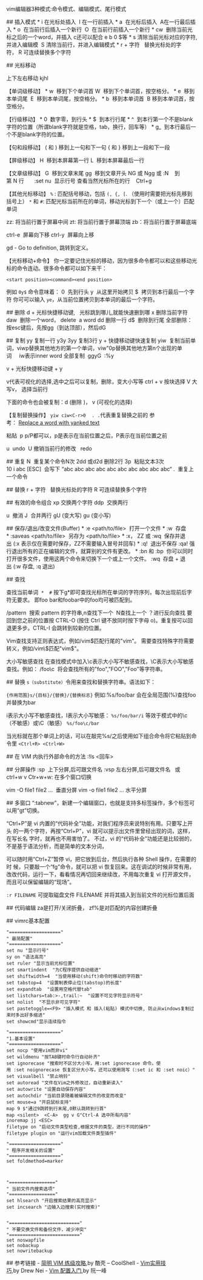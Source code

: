 vim编辑器3种模式:命令模式、编辑模式、尾行模式

## 插入模式
* i 在光标处插入  I 在一行前插入
* a  在光标后插入  A在一行最后插入
* o  在当前行后插入一个新行  O  在当前行前插入一个新行
* cw  删除当前光标之后的一个word，并插入 c还可以配合 e b 0 $等
* s 清除当前光标对应的字符,并进入编辑模  S 清除当前行，并进入编辑模式
* r + 字符   替换光标处的字符， R 可连续替换多个字符

## 光标移动

上下左右移动 kjhl

【单词级移动】
* w  移到下个单词首 W  移到下个单词首，按空格分。
* e  移到本单词尾  E  移到本单词尾，按空格分。
* b  移到本单词首  B 移到本单词首，按空格分。

【行级移动】
* 0  数字零，到行头
* $  到本行行尾
* ^  到本行第一个不是blank字符的位置（所谓blank字符就是空格，tab，换行，回车等）
* g_  到本行最后一个不是blank字符的位置。

【句和段移动】
( 和 ) 移到上一句和下一句
{ 和 } 移到上一段和下一段

【屏级移动】
H  移到本屏幕第一行
L  移到本屏幕最后一行

【文章级移动】
G  移到文章末尾
gg  移到文章开头
NG 或 Ngg 或 :N    到第 N 行      
:set nu  显示行号
查看当然光标所在的行    Ctrl+g

【其他光标移动】
`%` : 匹配括号移动，包括 `(, {, [`. （使用时需要把光标先移到括号上）
`*` 和 `#`: 匹配光标当前所在的单词，移动光标到下一个（或上一个）匹配单词


zz: 将当前行置于屏幕中间
zt: 将当前行置于屏幕顶端
zb：将当前行置于屏幕底端

ctrl-e  屏幕向下移
ctrl-y  屏幕向上移

gd - Go to definition, 跳转到定义。

【光标移动+命令】
你一定要记住光标的移动，因为很多命令都可以和这些移动光标的命令连动。很多命令都可以如下来干：

```
<start position><command><end position>
```

例如 `0y$` 命令意味着：
0  先到行头
y  从这里开始拷贝
$  拷贝到本行最后一个字符
你可可以输入 `ye`，从当前位置拷贝到本单词的最后一个字符。



## 删除
d + 光标快捷移动键,   光标跳到哪儿,就能快速删到哪
x 删除当前字符
daw  删除一个word， delete  a word
dd 删除一行
d$  删除到行尾
全部删除：按esc键后，先按gg（到达顶部），然后dG



## 复制
yy 复制一行
y3y 3yy 复制3行
y + 快捷移动键快速复制
yiw  复制当前单词，viwp替换其他地方的第一个单词，viw"0p替换其他地方第n个出现的单词     iw表示inner word
全部复制  ggyG  :%y

v + 光标快捷移动键 + y

v代表可视化的选择,选中之后可以复制，删除，变大小写等
ctrl + v 按块选择
V 大写v， 选择当前行

下面的命令也会被复制：d (删除 )， v (可视化的选择)

【复制替换操作】
`yiw`  `ciw<C-r>0`    `.`  `.`代表重复替换之前的
参考： [Replace a word with yanked text](https://vim.fandom.com/wiki/Replace_a_word_with_yanked_text)


粘贴  p
p/P都可以，p是表示在当前位置之后，P表示在当前位置之前

u  undo  U 撤销当前行的修改
<C-r>  redo

## 重复
N<command>  重复某个命令N次
2dd 或d2d 删除2行
3p  粘贴文本3次
10 i abc [ESC]  会写下 “abc abc abc abc abc abc abc abc abc abc“
.  重复上一个命令

## 替换
r + 字符   替换光标处的字符
R 可连续替换多个字符

## 有效的命令组合
xp 交换两个字符
ddp  交换两行

u  撤消
J  合并两行
gU (变大写)
gu (变小写)




## 保存/退出/改变文件(Buffer)
* :e <path/to/file>  打开一个文件
* :w  存盘
* :saveas <path/to/file>  另存为 <path/to/file>
* :x， ZZ 或 :wq  保存并退出 (:x 表示仅在需要时保存，ZZ不需要输入冒号并回车)
* :q!  退出不保存 :qa! 强行退出所有的正在编辑的文件，就算别的文件有更改。
* :bn 和 :bp  你可以同时打开很多文件，使用这两个命令来切换下一个或上一个文件。
:wq  存盘 + 退出 (:w 存盘, :q 退出)




## 查找

查找当前单词  `*  #`
按下g*即可查找光标所在单词的字符序列，每次出现前后字符无要求。 即foo bar和foobar中的foo均可被匹配到。

/pattern  搜索 pattern 的字符串,n查找下一个  N查找上一个
？进行反向查找
要回到您之前的位置按 CTRL-O (按住 Ctrl 键不放同时按下字母 o)。重复按可以回退更多步。CTRL-I 会跳转到较新的位置。

Vim查找支持正则表达式，例如/vim$匹配行尾的"vim"。 需要查找特殊字符需要转义，例如/vim\$匹配"vim$"。

大小写敏感查找
在查找模式中加入\c表示大小写不敏感查找，\C表示大小写敏感查找。例如：
/foo\c  将会查找所有的"foo","FOO","Foo"等字符串。


## 替换
`s（substitute）`令用来查找和替换字符串。语法如下：

`{作用范围}s/{目标}/{替换}/{替换标志}`
例如:%s/foo/bar 会在全局范围(%)查找foo并替换为bar

i表示大小写不敏感查找，I表示大小写敏感：
`%s/foo/bar/i`
等效于模式中的\c（不敏感）或\C（敏感）
`%s/foo\c/bar`

当光标就在那个单词上的话，可以在敲完%s/之后使用如下组合命令将它粘贴到命令里
`<Ctrl+R> <Ctrl+W>`

## 在 VIM 内执行外部命令的方法
:!ls <回车>


## 分屏操作
:sp  上下分屏,后可跟文件名
:vsp 左右分屏,后可跟文件名   或ctrl+w v
Ctr+w+w: 在多个窗口切换

vim -O file1 file2 ...  垂直分屏
vim -o file1 file2 ... 水平分屏

## 多窗口
“:tabnew”，新建一个编辑窗口，也就是支持多标签操作，多个标签可以用“gt”切换。


“Ctrl+P”是 vi 内置的“代码补全”功能，对我们程序员来说特别有用。只要写上开头
的一两个字符，再按“Ctrl+P”，vi 就可以提示出文件里曾经出现的词，这样，在写长名
字时，就再也不用害怕了。
不过，vi 的“代码补全”功能还是比较弱的，不是基于语法分析，而是简单的文本分词，

可以随时用“Ctrl+Z”暂停 vi，把它放到后台，然后执行各种 Shell 操作，在需要的时
候，只要敲一个“fg”命令，就可以把 vi 恢复回来。这在调试的时候非常有用，改改代码，运行一下，看看情况再切回来继续改，不用每次重复
vi 打开源文件，而且可以保留编辑的“现场”。

`:r FILENAME` 可提取磁盘文件 FILENAME 并将其插入到当前文件的光标位置后面

## 代码编辑
za是打开/关闭折叠， zf%是对匹配的内容创建折叠

## vimrc基本配置
```
"==================="
" 最简配置"
"==================="
set nu "显示行号"
sy on "语法高亮"
set ruler "显示当前光标位置"
set smartindent  "为C程序提供自动缩进"
set shiftwidth=4  "当使用移动(shift)命令时移动的字符数"
set tabstop=4  "设置制表停止位(tabstop)的长度"
set expandtab  "设置用空格代替tab"
set listchars=tab:>-,trail:~  "设置不可见字符显示符号"
set nolist  "不显示非可见字符"
set pastetoggle=<F9> "插入模式 和 插入(粘贴) 模式中切换, 防止从windows复制过来时多出好多缩进"
set showcmd"显示连续指令

"==================="
"1.基本设置"
"==================="
set nocp "使用vim而非vi"
set wildmenu "按TAB键时命令行自动补齐"
set ignorecase "搜索时不区分大小写，用:set ignorecase 命令。使用 :set noignorecase 恢复区分大小写。还可以使用简写（:set ic 和 :set noic）"
set visualbell "禁止响铃"
set autoread "文件在Vim之外修改过，自动重新读入"
set autowrite "设置自动保存内容"
set autochdir "当前目录随着被编辑文件的改变而改变"
set mouse=a "开启鼠标支持"
map 9 $"通过9跳转到行末尾,0默认跳转到行首"
map <silent>  <C-A>  gg v G"Ctrl-A 选中所有内容"
inoremap jj <ESC>
filetype on "启动文件类型检查,根据文件的类型，进行不同的操作"
filetype plugin on "运行vim加载文件类型插件"

"==================="
" 程序开发相关的设置"
"==================="
set foldmethod=marker



"================="
" 当前文件内搜索选项"
"================="
set hlsearch "开启搜索结果的高亮显示"
set incsearch "边输入边搜索(实时搜索)"


"=========================="
" 不要交换文件和备份文件，减少冲突"
"=========================="
set noswapfile
set nobackup
set nowritebackup

```





## 参考链接
- [简明 VIM 练级攻略](https://coolshell.cn/articles/5426.html),by 酷壳 – CoolShell
- [Vim实用技巧](https://book.douban.com/subject/25869486/),by Drew Nei
- [Vim 配置入门](http://www.ruanyifeng.com/blog/2018/09/vimrc.html),by 阮一峰